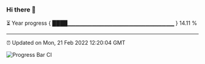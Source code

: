 ### Hi there 👋

⏳ Year progress { ████▁▁▁▁▁▁▁▁▁▁▁▁▁▁▁▁▁▁▁▁▁▁▁▁▁▁ } 14.11 %

---

⏰ Updated on Mon, 21 Feb 2022 12:20:04 GMT

![Progress Bar CI](https://github.com/liununu/liununu/workflows/Progress%20Bar%20CI/badge.svg)

